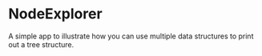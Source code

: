 # NodeExplorer
A simple app to illustrate how you can use multiple data structures to print out a tree structure. 
